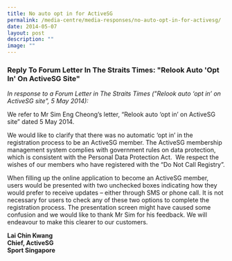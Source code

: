 ```yaml
---
title: No auto opt in for ActiveSG
permalink: /media-centre/media-responses/no-auto-opt-in-for-activesg/
date: 2014-05-07
layout: post
description: ""
image: ""
---
```

### **Reply To Forum Letter In The Straits Times: "Relook Auto 'Opt In' On ActiveSG Site"**
*In response to a Forum Letter in The Straits Times ("Relook auto ‘opt in’ on ActiveSG site", 5 May 2014):*

We refer to Mr Sim Eng Cheong’s letter, “Relook auto ‘opt in’ on ActiveSG site” dated 5 May 2014.  
  
We would like to clarify that there was no automatic ‘opt in’ in the registration process to be an ActiveSG member. The ActiveSG membership management system complies with government rules on data protection, which is consistent with the Personal Data Protection Act.  We respect the wishes of our members who have registered with the “Do Not Call Registry”.  
  
When filling up the online application to become an ActiveSG member, users would be presented with two unchecked boxes indicating how they would prefer to receive updates – either through SMS or phone call. It is not necessary for users to check any of these two options to complete the registration process. The presentation screen might have caused some confusion and we would like to thank Mr Sim for his feedback. We will endeavour to make this clearer to our customers.

**Lai Chin Kwang  
Chief, ActiveSG  
Sport Singapore**